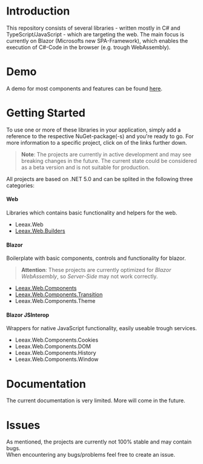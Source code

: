 # Introduction 
This repository consists of several libraries - written mostly in C# and TypeScript/JavaScript - which are targeting the web. The main focus is currently on Blazor (Microsofts new SPA-Framework), which enables the execution of C#-Code in the browser (e.g. trough WebAssembly).

# Demo
A demo for most components and features can be found <ins>[here](https://Ieeax.github.io/web/)</ins>. 

# Getting Started
To use one or more of these libraries in your application, simply add a reference to the respective NuGet-package(-s) and you're ready to go. For more information to a specific project, click on of the links further down.

> **Note**: The projects are currently in active development and may see breaking changes in the future. The current state could be considered as a beta version and is not suitable for production.

All projects are based on .NET 5.0 and can be splited in the following three categories:

#### Web
Libraries which contains basic functionality and helpers for the web.
- Leeax.Web
- [Leeax.Web.Builders](docs/web-builders/GettingStarted.md)

#### Blazor
Boilerplate with basic components, controls and functionality for blazor.
> **Attention**: These projects are currently optimized for _Blazor WebAssembly_, so _Server-Side_ may not work correctly.
- [Leeax.Web.Components](docs/web-components/GettingStarted.md)
- [Leeax.Web.Components.Transition](docs/web-components-transition/GettingStarted.md)
- Leeax.Web.Components.Theme

#### Blazor JSInterop
Wrappers for native JavaScript functionality, easily useable trough services.
- Leeax.Web.Components.Cookies
- Leeax.Web.Components.DOM
- Leeax.Web.Components.History
- Leeax.Web.Components.Window

# Documentation
The current documentation is very limited. More will come in the future.

# Issues
As mentioned, the projects are currently not 100% stable and may contain bugs.<br>
When encountering any bugs/problems feel free to create an issue.
